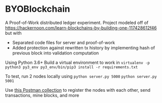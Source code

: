 # BYOBlockchain
A Proof-of-Work distributed ledger experiment. Project modeled off of https://hackernoon.com/learn-blockchains-by-building-one-117428612f46
but with 

* Separated code files for server and proof-of-work
* Added protection against rewritten tx history by implementing hash of previous block into validation computation

Using Python 3.6+
Build a virtual environment to work in
`virtualenv -p python3 py3_env
py3_env/bin/pip3 install -r requirements.txt`

To test, run 2 nodes locally using `python server.py 5000` `python server.py 5001`

Use [this Postman collection](https://www.getpostman.com/collections/08f4b1a53dc757bb1c6a) to register the nodes with each other, send transactions, mine blocks, and more

